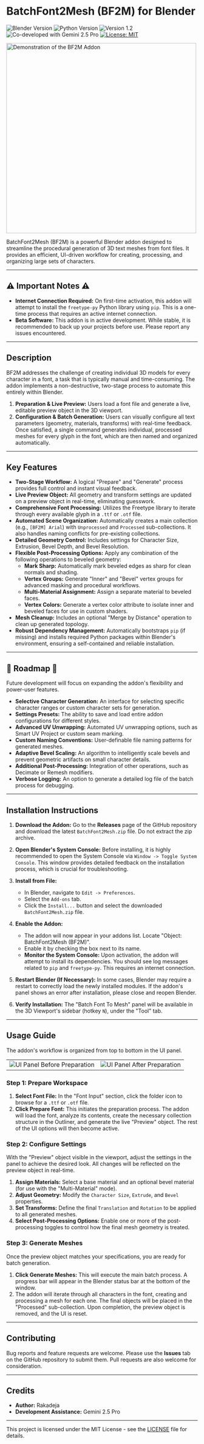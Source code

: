 # BatchFont2Mesh (BF2M) for Blender

<p align="left">
  <img src="https://img.shields.io/badge/Blender-4.2%2B-F5792A?logo=blender" alt="Blender Version"/>
  <img src="https://img.shields.io/badge/Python-3.13-3776AB?logo=python" alt="Python Version"/>
  <img src="https://img.shields.io/badge/Version-1.2-green" alt="Version 1.2"/>
  <img src="https://img.shields.io/badge/Co--Developed%20with-Gemini%202.5%20Pro-4285F4?logo=google" alt="Co-developed with Gemini 2.5 Pro"/>
  <a href="LICENSE">
    <img src="https://img.shields.io/badge/License-MIT-blue" alt="License: MIT"/>
  </a>
</p>

<p align="left">
  <!-- A demonstration of the addon's user interface and functionality. -->
  <img src="https://placehold.co/600x300/1e1e1e/c0de42?text=Demonstration+of+BF2M+Addon" alt="Demonstration of the BF2M Addon" width="500">
</p>

BatchFont2Mesh (BF2M) is a powerful Blender addon designed to streamline the procedural generation of 3D text meshes from font files. It provides an efficient, UI-driven workflow for creating, processing, and organizing large sets of characters.

---

## ⚠️ Important Notes ⚠️

* **Internet Connection Required:** On first-time activation, this addon will attempt to install the `freetype-py` Python library using `pip`. This is a one-time process that requires an active internet connection.
* **Beta Software:** This addon is in active development. While stable, it is recommended to back up your projects before use. Please report any issues encountered.

---

## Description

BF2M addresses the challenge of creating individual 3D models for every character in a font, a task that is typically manual and time-consuming. The addon implements a non-destructive, two-stage process to automate this entirely within Blender.

1. **Preparation & Live Preview:** Users load a font file and generate a live, editable preview object in the 3D viewport.
2. **Configuration & Batch Generation:** Users can visually configure all text parameters (geometry, materials, transforms) with real-time feedback. Once satisfied, a single command generates individual, processed meshes for every glyph in the font, which are then named and organized automatically.

---

## Key Features

* **Two-Stage Workflow:** A logical "Prepare" and "Generate" process provides full control and instant visual feedback.
* **Live Preview Object:** All geometry and transform settings are updated on a preview object in real-time, eliminating guesswork.
* **Comprehensive Font Processing:** Utilizes the Freetype library to iterate through every available glyph in a `.ttf` or `.otf` file.
* **Automated Scene Organization:** Automatically creates a main collection (e.g., `[BF2M] Arial`) with `Unprocessed` and `Processed` sub-collections. It also handles naming conflicts for pre-existing collections.
* **Detailed Geometry Control:** Includes settings for Character Size, Extrusion, Bevel Depth, and Bevel Resolution.
* **Flexible Post-Processing Options:** Apply any combination of the following operations to beveled geometry:
  * **Mark Sharp:** Automatically mark beveled edges as sharp for clean normals and shading.
  * **Vertex Groups:** Generate "Inner" and "Bevel" vertex groups for advanced masking and procedural workflows.
  * **Multi-Material Assignment:** Assign a separate material to beveled faces.
  * **Vertex Colors:** Generate a vertex color attribute to isolate inner and beveled faces for use in custom shaders.
* **Mesh Cleanup:** Includes an optional "Merge by Distance" operation to clean up generated topology.
* **Robust Dependency Management:** Automatically bootstraps `pip` (if missing) and installs required Python packages within Blender's environment, ensuring a self-contained and reliable installation.

---

## 🚀 Roadmap 🚀

Future development will focus on expanding the addon's flexibility and power-user features.

* **Selective Character Generation:** An interface for selecting specific character ranges or custom character sets for generation.
* **Settings Presets:** The ability to save and load entire addon configurations for different styles.
* **Advanced UV Unwrapping:** Automated UV unwrapping options, such as Smart UV Project or custom seam marking.
* **Custom Naming Conventions:** User-definable file naming patterns for generated meshes.
* **Adaptive Bevel Scaling:** An algorithm to intelligently scale bevels and prevent geometric artifacts on small character details.
* **Additional Post-Processing:** Integration of other operations, such as Decimate or Remesh modifiers.
* **Verbose Logging:** An option to generate a detailed log file of the batch process for debugging.

---

## Installation Instructions

1. **Download the Addon:** Go to the **Releases** page of the GitHub repository and download the latest `BatchFont2Mesh.zip` file. Do not extract the zip archive.

2. **Open Blender's System Console:** Before installing, it is highly recommended to open the System Console via `Window -> Toggle System Console`. This window provides detailed feedback on the installation process, which is crucial for troubleshooting.

3. **Install from File:**
    * In Blender, navigate to `Edit -> Preferences`.
    * Select the `Add-ons` tab.
    * Click the `Install...` button and select the downloaded `BatchFont2Mesh.zip` file.

4. **Enable the Addon:**
    * The addon will now appear in your addons list. Locate "Object: BatchFont2Mesh (BF2M)".
    * Enable it by checking the box next to its name.
    * **Monitor the System Console:** Upon activation, the addon will attempt to install its dependencies. You should see log messages related to `pip` and `freetype-py`. This requires an internet connection.

5. **Restart Blender (If Necessary):** In some cases, Blender may require a restart to correctly load the newly installed modules. If the addon's panel shows an error after installation, please close and reopen Blender.

6. **Verify Installation:** The "Batch Font To Mesh" panel will be available in the 3D Viewport's sidebar (hotkey `N`), under the "Tool" tab.

---

## Usage Guide

The addon's workflow is organized from top to bottom in the UI panel.

<p align="left">
  <table>
      <tr>
        <td><img src="https://placehold.co/400x450/1e1e1e/c0de42?text=UI+Panel+(Before+Preparation)" alt="UI Panel Before Preparation"></td>
        <td><img src="https://placehold.co/400x450/1e1e1e/c0de42?text=UI+Panel+(After+Preparation)" alt="UI Panel After Preparation"></td>
      </tr>
  </table>
</p>

### Step 1: Prepare Workspace

1. **Select Font File:** In the "Font Input" section, click the folder icon to browse for a `.ttf` or `.otf` file.
2. **Click Prepare Font:** This initiates the preparation process. The addon will load the font, analyze its contents, create the necessary collection structure in the Outliner, and generate the live "Preview" object. The rest of the UI options will then become active.

### Step 2: Configure Settings

With the "Preview" object visible in the viewport, adjust the settings in the panel to achieve the desired look. All changes will be reflected on the preview object in real-time.

1. **Assign Materials:** Select a base material and an optional bevel material (for use with the "Multi-Material" mode).
2. **Adjust Geometry:** Modify the `Character Size`, `Extrude`, and `Bevel` properties.
3. **Set Transforms:** Define the final `Translation` and `Rotation` to be applied to all generated meshes.
4. **Select Post-Processing Options:** Enable one or more of the post-processing toggles to control how the final mesh geometry is treated.

### Step 3: Generate Meshes

Once the preview object matches your specifications, you are ready for batch generation.

1. **Click Generate Meshes:** This will execute the main batch process. A progress bar will appear in the Blender status bar at the bottom of the window.
2. The addon will iterate through all characters in the font, creating and processing a mesh for each one. The final objects will be placed in the "Processed" sub-collection. Upon completion, the preview object is removed, and the UI is reset.

---

## Contributing

Bug reports and feature requests are welcome. Please use the **Issues** tab on the GitHub repository to submit them. Pull requests are also welcome for consideration.

---

## Credits

* **Author:** Rakadeja
* **Development Assistance:** Gemini 2.5 Pro

---

This project is licensed under the MIT License - see the [LICENSE](LICENSE) file for details.
